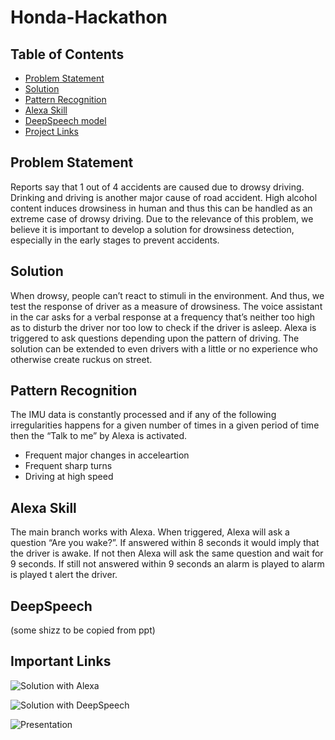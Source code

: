 # Honda-Hackathon

## Table of Contents

- [Problem Statement](#Problem-Statement)
- [Solution](#solution)
- [Pattern Recognition](#Pattern-Recognition)
- [Alexa Skill](#Alexa-Skill)
- [DeepSpeech model](#DeepSpeech)
- [Project Links](#Important-links)

## Problem Statement 
Reports say that 1 out of 4 accidents are caused due to drowsy driving. Drinking and driving is another major cause of road accident. High alcohol content induces drowsiness in human and thus this can be handled as an extreme case of drowsy driving. Due to the relevance of this problem, we believe it is important to develop a solution for drowsiness detection, especially in the early stages to prevent accidents.

## Solution
When drowsy, people can’t react to stimuli in the environment. And thus, we test the response of driver as a measure of drowsiness. The voice assistant in the car asks for a verbal response at a frequency that’s neither too high as to disturb the driver nor too low to check if the driver is asleep. Alexa is triggered to ask questions depending upon the pattern of driving. The solution can be extended to even drivers with a little or no experience who otherwise create ruckus on street.

## Pattern Recognition
The IMU data is constantly processed and if any of the following irregularities happens for a given number of times in a given period of time then the “Talk to me” by Alexa is activated.
* Frequent major changes in acceleartion
* Frequent sharp turns
* Driving at high speed

## Alexa Skill
The main branch works with Alexa. When triggered, Alexa will ask a question “Are you wake?”. If answered within 8 seconds it would imply that the driver is awake. If not then Alexa will ask the same question and wait for 9 seconds. If still not answered within 9 seconds an alarm is played to alarm is played t alert the driver.

## DeepSpeech
(some shizz to be copied from ppt)

## Important Links
![Solution with Alexa](https://youtu.be/djmmt2VUex4)

![Solution with DeepSpeech](https://youtu.be/AG4IujGmdxM)

![Presentation](https://youtu.be/dQw4w9WgXcQ)

